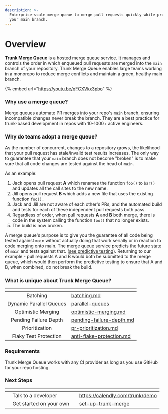```yaml
---
description: >-
  Enterprise-scale merge queue to merge pull requests quickly while protecting
  your main branch.
---
```


# Overview

**Trunk Merge Queue** is a hosted merge queue service. It manages and controls the order in which enqueued pull requests are merged into the `main` branch of your repository. Trunk Merge Queue enables large teams working in a monorepo to reduce merge conflicts and maintain a green, healthy main branch.

{% embed url="https://youtu.be/qFCXVkx3pbo" %}

### **Why use a merge queue?**

Merge queues automate PR merges into your repo's `main` branch, ensuring incompatible changes never break the branch. They are a best practice for trunk-based development in repos with 10-1000+ active engineers.

### **Why do teams adopt a merge queue?**

As the number of concurrent, changes to a repository grows, the likelihood that your pull request has stale/invalid test results increases. The only way to guarantee that your `main` branch does not become "broken" is to make sure that all code changes are tested against the head of `main`.

As an example:

1. Jack opens pull request **A** which renames the function `foo()` to `bar()` and updates all the call sites to the new name.
2. Jill opens pull request **B** which adds a new file that uses the existing function `foo().`
3. Jack and Jill are not aware of each other's PRs, and the automated build and tests for each of these independent pull requests both pass.
4. Regardless of order, when pull requests **A** and **B** both merge, there is code in the system calling the function `foo()` that no longer exists.
5. The build is now broken.

A merge queue's purpose is to give you the guarantee of all code being tested against `main` without actually doing that work serially or in reaction to code merging onto main. The merge queue service predicts the future state of `main` and tests against that. ([see predictive testing](concepts/predictive-testing.md)). Returning to our example - pull requests A and B would both be submitted to the merge queue, which would then perform the predictive testing to ensure that A and B, when combined, do not break the build.

### **What is unique about Trunk Merge Queue?**

<table data-view="cards"><thead><tr><th align="center"></th><th data-hidden data-card-target data-type="content-ref"></th></tr></thead><tbody><tr><td align="center">Batching</td><td><a href="concepts/batching.md">batching.md</a></td></tr><tr><td align="center">Dynamic Parallel Queues</td><td><a href="concepts/parallel-queues/">parallel-queues</a></td></tr><tr><td align="center">Optimistic Merging</td><td><a href="concepts/optimistic-merging.md">optimistic-merging.md</a></td></tr><tr><td align="center">Pending Failure Depth</td><td><a href="concepts/pending-failure-depth.md">pending-failure-depth.md</a></td></tr><tr><td align="center">Prioritization</td><td><a href="pr-prioritization.md">pr-prioritization.md</a></td></tr><tr><td align="center">Flaky Test Protection</td><td><a href="concepts/anti-flake-protection.md">anti-flake-protection.md</a></td></tr></tbody></table>

### **Requirements**

Trunk Merge Queue works with any CI provider as long as you use GitHub for your repo hosting.

### **Next Steps**

<table data-view="cards"><thead><tr><th></th><th></th><th></th><th data-hidden data-card-target data-type="content-ref"></th></tr></thead><tbody><tr><td></td><td>Talk to a developer</td><td></td><td><a href="https://calendly.com/trunk/demo">https://calendly.com/trunk/demo</a></td></tr><tr><td></td><td>Get started on your own</td><td></td><td><a href="set-up-trunk-merge/">set-up-trunk-merge</a></td></tr></tbody></table>
